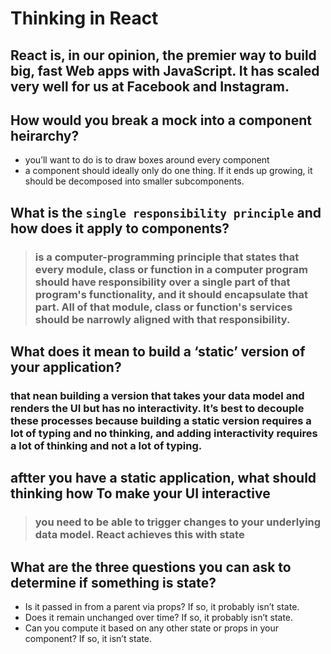 # Thinking in React
## React is, in our opinion, the premier way to build big, fast Web apps with JavaScript. It has scaled very well for us at Facebook and Instagram.


## How would you break a mock into a component heirarchy?
- you’ll want to do is to draw boxes around every component
-  a component should ideally only do one thing. If it ends up growing, it should be decomposed into smaller subcomponents.

## What is the `single responsibility principle` and how does it apply to components?
> ### is a computer-programming principle that states that every module, class or function in a computer program should have responsibility over a single part of that program's functionality, and it should encapsulate that part. All of that module, class or function's services should be narrowly aligned with that responsibility.



## What does it mean to build a ‘static’ version of your application?

###  that nean building a version that takes your data model and renders the UI but has no interactivity. It’s best to decouple these processes because building a static version requires a lot of typing and no thinking, and adding interactivity requires a lot of thinking and not a lot of typing.

## aftter you have a static application, what should thinking how To make your UI interactive

> ### you need to be able to trigger changes to your underlying data model. React achieves this with state

## What are the three questions you can ask to determine if something is state?
- Is it passed in from a parent via props? If so, it probably isn’t state.
- Does it remain unchanged over time? If so, it probably isn’t state.
- Can you compute it based on any other state or props in your component? If so, it isn’t state.

